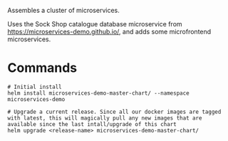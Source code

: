 
Assembles a cluster of microservices. 

Uses the Sock Shop catalogue database microservice from https://microservices-demo.github.io/, and adds some microfrontend microservices.


# Commands

```
# Initial install
helm install microservices-demo-master-chart/ --namespace microservices-demo

# Upgrade a current release. Since all our docker images are tagged with latest, this will magically pull any new images that are available since the last intall/upgrade of this chart
helm upgrade <release-name> microservices-demo-master-chart/
```